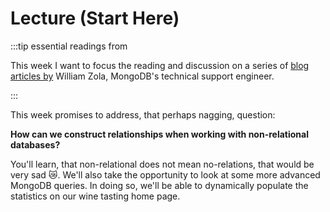 # Lecture (Start Here)


:::tip essential readings from

This week I want to focus the reading and discussion on a series of [blog articles  by](https://www.mongodb.com/blog/post/6-rules-of-thumb-for-mongodb-schema-design-part-1)  William Zola, MongoDB's technical support engineer. 

:::

This week promises to address, that perhaps nagging,  question: 

**How can we construct relationships when working with non-relational databases?**

You'll learn, that non-relational does not mean no-relations, that would be very sad 😿. We'll also take the opportunity to look at some more advanced MongoDB queries. In doing so, we'll be able to dynamically populate the statistics on our wine tasting home page. 